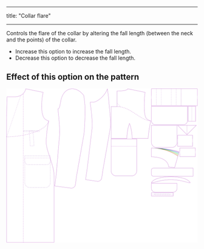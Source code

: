 ***

title: "Collar flare"

***

Controls the flare of the collar by altering the fall length (between the neck and the points) of the collar.

- Increase this option to increase the fall length.
- Decrease this option to decrease the fall length.

## Effect of this option on the pattern

![This image shows the effect of this option by superimposing several variants that have a different value for this option](carlton_collarflare_sample.svg "Effect of this option on the pattern")
